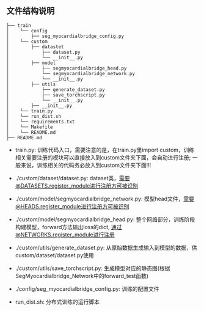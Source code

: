 ## 文件结构说明

```
├── train
│    └── config
│        ├── seg_myocardialbridge_config.py
│    └── custom
│        ├── datastet
│            ├── dataset.py
│            └── __init__.py
│        ├── model
│            ├── segmyocardialbridge_head.py
│            └── segmyocardialbridge_network.py
│            └── __init__.py
│        ├── utils
│            ├── generate_dataset.py
│            ├── save_torchscript.py
│            └── __init__.py
│        ├── __init__.py
│    └── train.py
│    └── run_dist.sh
│    └── requirements.txt
│    └── Makefile
│    └── README.md
├── README.md
```


- train.py: 训练代码入口，需要注意的是，在train.py里import custom，训练相关需要注册的模块可以直接放入到custom文件夹下面，会自动进行注册; 一般来说，训练相关的代码务必放入到custom文件夹下面!!!<br>

- ./custom/dataset/dataset.py: dataset类，需要@DATASETS.register_module进行注册方可被识别<br>

- ./custom/model/segmyocardialbridge_network.py: 模型head文件，需要@HEADS.register_module进行注册方可被识别<br>

- ./custom/model/segmyocardialbridge_head.py: 整个网络部分，训练阶段构建模型，forward方法输出loss的dict, 通过@NETWORKS.register_module进行注册

- ./custom/utils/generate_dataset.py: 从原始数据生成输入到模型的数据，供custom/dataset/dataset.py使用

- ./custom/utils/save_torchscript.py: 生成模型对应的静态图(根据SegMyocardialbridge_Network中的forward_test函数)

- ./config/seg_myocardialbridge_config.py: 训练的配置文件

- run_dist.sh: 分布式训练的运行脚本
